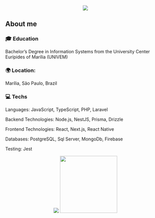 <h1 align="center">
  <a href="#">
    <img src="https://readme-typing-svg.herokuapp.com/?lines=Hello+World!;I'm+Pedro;&center=true&size=28">
  </a>
</h1>
<h2>About me</h2>

<h3>🎓 Education</h3>
<p>Bachelor’s Degree in Information Systems from the University Center Eurípides of Marília (UNIVEM)</p>
<h3>🌍 Location:</h3>
<p>Marília, São Paulo, Brazil</p>
<h3>💻 Techs</h3>
<p>Languages: JavaScript, TypeScript, PHP, Laravel</p>
<p>Backend Technologies: Node.js, NestJS, Prisma, Drizzle</p>
<p>Frontend Technologies: React, Next.js, React Native</p>
<p>Databases: PostgreSQL, Sql Server, MongoDb, Firebase</p>
<p>Testing: Jest</p>

<p align="center">
  <img src="https://github-readme-stats.vercel.app/api?username=Pedrinvits&show_icons=true&hide_border=true&count_private=true&bg_color=00000000&title_color=58a6fe&text_color=878787&icon_color=58a6fe" />
  <img height="180em" src="https://github-readme-stats.vercel.app/api/top-langs/?username=Pedrinvits&layout=compact&langs_count=7&hide_border=true&bg_color=00000000&title_color=58a6fe"/>
</p>

